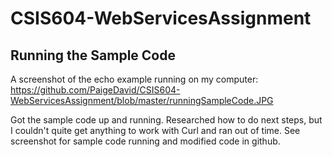 # CSIS604-WebServicesAssignment    
    
## Running the Sample Code    

A screenshot of the echo example running on my computer:    
https://github.com/PaigeDavid/CSIS604-WebServicesAssignment/blob/master/runningSampleCode.JPG       
    
    
Got the sample code up and running. Researched how to do next steps, but I couldn't quite get anything to work with Curl and ran out of time. See screenshot for sample code running and modified code in github.
